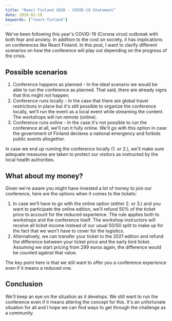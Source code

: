 ```yaml
---
title: "React Finland 2020 - COVID-19 Statement"
date: 2020-02-28
keywords: ["react-finland"]
---
```


We've been following this year's COVID-19 (Corona virus) outbreak with both fear and anxiety. In addition to the cost on society, it has implications on conferences like React Finland. In this post, I want to clarify different scenarios on how the conference will play out depending on the progress of the crisis.

## Possible scenarios

1. Conference happens as planned - In the ideal scenario we would be able to run the conference as planned. That said, there are already signs that this might not happen.
2. Conference runs locally - In the case that there are global travel restrictions in place but it's still possible to organize the conference locally, we'll run the event as a local event while streaming the content. The workshops will run remote (online).
3. Conference runs online - In the case it's not possible to run the conference at all, we'll run it fully online. We'll go with this option in case the government of Finland declares a national emergency and forbids public events altogether.

In case we end up running the conference locally (1. or 2.), we'll make sure adequate measures are taken to protect our visitors as instructed by the local health authorities.

## What about my money?

Given we're aware you might have invested a lot of money to join our conference, here are the options when it comes to the tickets:

1. In case we'll have to go with the online option (either 2. or 3.) and you want to participate the online edition, we'll refund 50% of the ticket price to account for the reduced experience. The rule applies both to workshops and the conference itself. The workshop instructors will receive all ticket income instead of our usual 50/50 split to make up for the fact that we won't have to cover for the logistics.
2. Alternatively, we can transfer your ticket to the 2021 edition and refund the difference between your ticket price and the early bird ticket. Assuming we start pricing from 299 euros again, the difference would be counted against that value.

The key point here is that we still want to offer you a conference experience even if it means a reduced one.

## Conclusion

We'll keep an eye on the situation as it develops. We still want to run the conference even if it means altering the concept for this. It's an unfortunate situation for all and I hope we can find ways to get through the challenge as a community.
